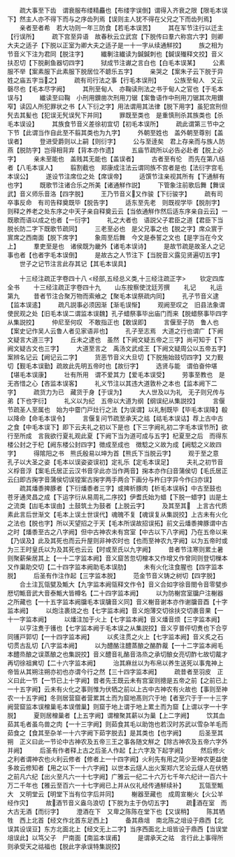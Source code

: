 <!-- { "loadSidebar": true } -->
　　疏大事至下齿　谓衰服布缕精麤也【布缕字误倒】谓得入齐衰之限【限毛本误下】然主人亦不得下而与之序齿列焉【误则主人犹不得在父兄之下而齿列焉】
　　亲者至者希　若大功则一年三防食【若毛本误苦】
　　其在军节注行以迁主【行误所】
　　疏下宫至异语　故春秋云立武宫【下脱传曰羣六称宫六字】则卿大夫之适子【下脱以正室为卿大夫之适子是一十一字从续通觧挍】
　　族之相为节音义下注为君同【脱注字】
　　纎剸注纎读为鍼鍼刺也【鍼误殱释文挍】音义扶忍切【下脱劓鱼器切四字】
　　狱成节注谳之言白也【白毛本误某】
　　公素服不举【案素服下此素服下脱居位不聼乐五字】
　　亲哭之【案朱子云下脱于异姓之庙五字当之】
　　疏有司行法之事【行毛本误刑】
　　公族至甸人　又云磬尽也【毛本尽字阙】
　　其刑至甸人　亦鞠读刑法之书于甸人之官也【于毛本误与】
　　纎读至曰鞠　小刑用鑚凿次刑用刀锯【案鲁语作中刑用刀锯其次用鑚窄】读囚人所犯罪状之书【人下衍之字】用法谓用其法律【脱下用字】虽犯宫刑但髠去其髪也【犯误无髠误髠下并同】
　　罪既至类也　是重慎刑杀其族类也【杀毛本误设】
　　其族食节音义差徐初宜切【初毛本误所】
　　疏此谓第三节中之下节【此谓当作自此至不翦其类也为九字】
　　外朝至姓也　盖外朝至尊别【盖误者】
　　登进受爵则以上嗣【则衍字】
　　公与至逹矣　君上存亲而与族人防燕【脱防字】岂得相背弃【背本亦作遗】
　　五庙节疏所以必告必赴者【脱上必字】
　　亲未至能也　盖贱其无能也【盖误者】
　　古者至有伦　而先在第八结者【八毛本误人】
　　翦割截也　郑康成注法云谓同族不宫者是也【法衍字宫毛本误公】
　　遂设节注席位之处【席误帝】
　　适馔节注亲视其所有【下通觧有也字】
　　既歌节注诸合乐之所美【诸通觧作説】
　　下管象注前歌后舞【舞误武】音义师乐音洛【四字脱】
　　王乃节音义又作骏【下衍骏字】
　　疏有司卒事反命　有司告释奠既毕【脱告字】
　　适东至先老　则既视学毕【脱刖字】则释之养老之处东序之中天子亲自释奠云云【当依通觧作然后适东序亲自云云】一既歌而语以成之也者【一衍字】
　　礼之大者也　语説父子君臣之道【君臣下当脱长防二字下既歌节疏同】
　　三老至必也　是父兄事之也【脱之字】席众賔于賔席之西南面【脱下席字】
　　象周至后舞　今文是泰誓之文也【是字当在今文上】
　　羣吏至是也　诸侯既为畿外【诸毛本误诗】
　　是故节疏是故圣人之记事也者【也者字毛本误倒】
　　是故古之人节注下【当脱音义露见贤遍切五字】
　　世子之记节注言此存其记【其毛本误具】

　　十三经注疏正字卷四十八
<经部,五经总义类,十三经注疏正字>
　　钦定四库全书
　　十三经注疏正字卷四十九
　　山东按察使沈廷芳撰
　　礼记
　　礼运第九
　　昔者节注合聚万物而索飨之【聚毛本误祭疏内同】
　　孔子节音义逮【监本误逺】
　　疏凡説事必须因渐【渐毛误惭】
　　观阙至叹之　旧县法象谓使民观之处【旧毛本误二谓监本误魏】孔子蜡祭事毕出庙门而来【脱蜡祭事毕四字从集説挍】
　　仲尼至何叹　不敢指正也【敢误即】
　　言偃至子防　鲁人也【案史记作吴人云鲁人者见家语非也】
　　孔子至志焉　大道之行也谓广【下阙文疑言大道三字】
　　丘未之逮也　虽然【下阙文疑五帝之三字】尚可知于【下阙文疑古文也三字】
　　大道至言之　禹汤文武成王【下阙文疑周公以五帝五字】案辨名记云【阙记云二字】
　　货恶节音义大旦切【下脱施始豉切四字】又力觐切【觐毛本误勤】疏故此先明五帝时也【故衍字】
　　选贤与能　谓伯奋仲堪【堪毛本误康】
　　壮有所用　谓不爱其力【爱毛本误受】
　　劳事至教也　是无吝惜之心【吝监本误客】
　　礼义节注以其违大道敦朴之本也【监本阙下二字】
　　疏货力为已　藏货于身【于误为】
　　大人世及以为礼　无子则兄传与弟【下也字衍】
　　礼义以为纪　五帝以大道为纲【纲误纪从集説挍】
　　言偃节疏圣人至属也　始为中霤门戸灶行之法【为误谓】以礼制既毕【毕毛本误降】殽以降命【命毛本误令】
　　言偃复问节疏至承天之祜【祜毛本误诂】荐上古中古之食【中毛本误下】即下云夫礼之初以下是也【下三字阙礼初二字毛本误节所】欲行至所成　言我欲行夏礼观此夏【下阙下当为道可成与五字】杞夏至之后　而得东楼公封之于杞【阙东楼公封四字】徴成至成也　徴騐之义故为成【阙騐之义故四字】
　　得隂阳之书　熊氏殷易以坤为首【熊氏下当脱云字】
　　观于至之意　孔子以大圣之姿【毛本以误姿姿误初】定礼乐【定毛本误足】
　　夫礼之初节音义桴音浮【案毛氏居正云汉书音孚此亦当作两音】掬本亦作臼音蒲侯切【毛氏居正云臼即古掬字音蒲侯切误镗案古掬字两手两合下画分与杵臼字异今作臼亦误】
　　疏其燔黍捭豚者【下衍燔黍者三字】或捭析豚肉【析毛本误柝】中古至鼓也　苍牙通灵昌之成【下运字衍从易周礼二序挍】伊耆氏始为蜡【下脱一蜡字】凷是土之流类【凷毛本误由】土鼓筑土为鼓者【上脱云字】
　　及其至其　上言古代质素此言后世渐文【毛本上误土世误代】魂魄不复【魂误复从集説挍】上古未有火化之法也【脱也字】所以天望招之于天【毛本所误故招误拓】前文云燔黍捭豚谓中古之时【燔黍至古之八字阙】但中古神农未有宫室【中古以下八字阙】乃在五帝以来【乃误及】此及其死也而云升屋则非神农时也【也而至神农九字阙】以为五帝时或为三王时皇氏以为及其死也云云【时或至氏以九字阙】
　　昔者节注寒则累土暑则聚薪柴居其上【一十二字监本阙】音义窟苦忽切橧本又作增又作曾同则登切樔本又作巢助交切【二十四字监本阙助毛本误肋】
　　未有火化注食腥也【四字监本脱】
　　后圣有作注作起【三字监本脱】
　　范金节音义铸之树切【四字脱】
　　合土注瓦瓴甓及甒大【九字监本阙瓴释文作令】音义合如字徐音閤令音零甓歩厯切甒音武大音泰甒大皆樽名【二十四字监本阙】
　　以为防榭宫室牖户注榭器之所藏也【一十五字监本阙牖毛本误牗音义同】音义榭音谢本亦作谢牖音酉【十字监本阙】
　　以炮注裹烧之也【七字监本阙】音义炮薄交切徐扶交切裹音果【一十一字监本阙】
　　以燔注加于火上【七字监本阙】音义燔音烦【三字监本阙】
　　以亨注煑于镬也【七字监本阙于毛本误之从集説挍】音义亨普伻切煑也下合亨同镬戸郭切【一十四字监本阙】
　　以炙注贯之火上【七字监本阙】音义炙之石切贯古乱切【八字监本阙】
　　以为醴酪注醴蒸酿之酪酢酨【一十二字监本阙毛本醴烝酿之误蒸酿之也集説挍】音义醴音礼酪音洛烝之承切酿女亮切酢七故切酨才再切徐祖兾切【二十六字监本阙】
　　治其麻丝以为布帛以养生送死以事鬼神上帝皆从其朔注朔亦初也亦谓今行之然【三十四字监本阙】
　　疏昔者至羽皮　正义曰此一节【一节已上十字阙】昔者先王既云未有宫室则摠是五帝之前【之前已上一十五字阙】云未有火化之事则惟为伏牺之前以上古中古神农有火故也【事则至神农一十五字阙】冬则居营窟者营累其土而为窟地髙则穴于地【者至穴于于一十三字阙营窟监本误橧巢毛本误僧巢】则窟于地上谓于地上累土而为窟【上谓以字一十字脱】
　　夏则居橧巢者【上五字阙】谓橧聚其薪以为巢【上二字阙】
　　饮其血茹其毛者虽鸟兽之肉【一十三字阙】则茹食其毛以助饱也若汉时苏武以雪杂羊毛而茹食之【食其至杂羊一十六字阙下茹字脱去】是其类也【也字阙】
　　后圣至其朔　正义曰此一节论中古神农及五帝三王之事各随文觧之【除古神农及五帝六字外并阙】
　　后圣有作者释上古之后圣人作起【上六字及下起字阙】
　　然后修火之利者谓神农也火利云修者【修者上一十四字阙】火利先有用之简少至神农更益使多故云修知者【用之以下一十六字阙】以世本云燧人出火案郑六艺论云燧人在伏牺之前凡六纪【出火至凡六一十七字阙】广雅云一纪二十六万七千年六纪计一百六十万二千年也【雅云至百六一十七字阙已上并从仪礼经传通觧续补】
　　瓦瓴至甒大　又明堂云【明堂下当有位字后并同】
　　榭器至藏也　成周宣榭火【火公羊经作灾】
　　故酒节音义盎乌浪切【下脱为主于伪切五字】
　　疏酒在室　而大古无酒【而衍字】
　　澄酒在下　又卑之陈陈在堂下也【又误稍】
　　陈其牺牲　西上北首【经文作北首东足西上】
　　备其鼎俎　南北陈之俎设于鼎西【北误其设误豆】东方北面北上【经文无上二字】当序西面北上俎皆设于鼎西【当误堂俎误此】以笃父子　尸南面【南监本误甫】
　　是谓承天之祜　言行此上事得所则承受天之祜福也【脱此字承误特集説挍】
